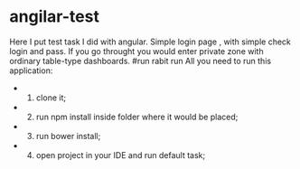 # angilar-test
Here I put test task I did with angular. Simple login page , with simple check login and pass. If you go throught you would enter private zone with ordinary table-type dashboards.
#run rabit run
All you need to run this application:
* 1) clone it;
* 2) run npm install inside folder where it would be placed;
* 3) run bower install;
* 4) open project in your IDE and run default task;
